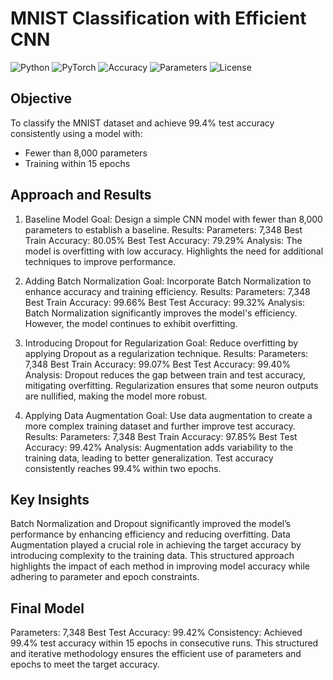 # MNIST Classification with Efficient CNN

![Python](https://img.shields.io/badge/Python-3.x-blue.svg)
![PyTorch](https://img.shields.io/badge/PyTorch-2.x-red.svg)
![Accuracy](https://img.shields.io/badge/Accuracy-99.42%25-success.svg)
![Parameters](https://img.shields.io/badge/Parameters-7.3K-informational)
![License](https://img.shields.io/badge/License-MIT-green.svg)

## Objective

To classify the MNIST dataset and achieve 99.4% test accuracy consistently using a model with:
- Fewer than 8,000 parameters
- Training within 15 epochs

## Approach and Results

1. Baseline Model
Goal: Design a simple CNN model with fewer than 8,000 parameters to establish a baseline.
Results:
Parameters: 7,348
Best Train Accuracy: 80.05%
Best Test Accuracy: 79.29%
Analysis:
The model is overfitting with low accuracy.
Highlights the need for additional techniques to improve performance.

2. Adding Batch Normalization
Goal: Incorporate Batch Normalization to enhance accuracy and training efficiency.
Results:
Parameters: 7,348
Best Train Accuracy: 99.66%
Best Test Accuracy: 99.32%
Analysis:
Batch Normalization significantly improves the model's efficiency.
However, the model continues to exhibit overfitting.

3. Introducing Dropout for Regularization
Goal: Reduce overfitting by applying Dropout as a regularization technique.
Results:
Parameters: 7,348
Best Train Accuracy: 99.07%
Best Test Accuracy: 99.40%
Analysis:
Dropout reduces the gap between train and test accuracy, mitigating overfitting.
Regularization ensures that some neuron outputs are nullified, making the model more robust.

4. Applying Data Augmentation
Goal: Use data augmentation to create a more complex training dataset and further improve test accuracy.
Results:
Parameters: 7,348
Best Train Accuracy: 97.85%
Best Test Accuracy: 99.42%
Analysis:
Augmentation adds variability to the training data, leading to better generalization.
Test accuracy consistently reaches 99.4% within two epochs.


## Key Insights

Batch Normalization and Dropout significantly improved the model’s performance by enhancing efficiency and reducing overfitting.
Data Augmentation played a crucial role in achieving the target accuracy by introducing complexity to the training data.
This structured approach highlights the impact of each method in improving model accuracy while adhering to parameter and epoch constraints.


## Final Model

Parameters: 7,348
Best Test Accuracy: 99.42%
Consistency: Achieved 99.4% test accuracy within 15 epochs in consecutive runs.
This structured and iterative methodology ensures the efficient use of parameters and epochs to meet the target accuracy.